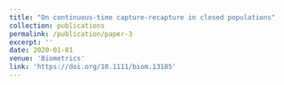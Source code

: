 ```yaml
---
title: "On continuous-time capture-recapture in closed populations"
collection: publications
permalink: /publication/paper-3
excerpt: ''
date: 2020-01-01
venue: 'Biometrics'
link: 'https://doi.org/10.1111/biom.13185'
---
```

